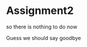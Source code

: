 # Assignment2
<html>
<title> First Task of Lab 7 </title>
<body> 
<p>so there is nothing to do now<p>

<p>Guess we should say goodbye<p>
</body>
</html>
